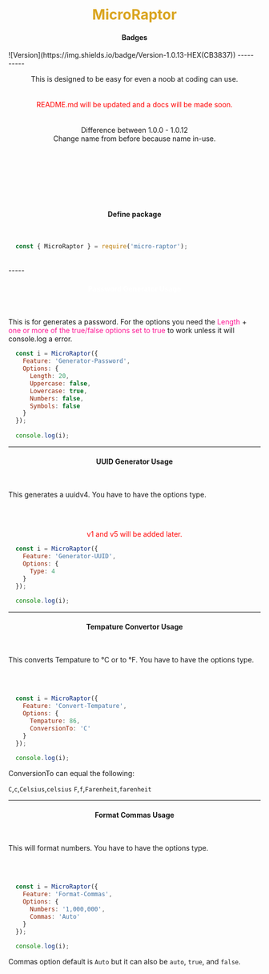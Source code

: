 <h1 style="color: goldenrod; text-align: center;">MicroRaptor</h1>

<h4 style="text-align: center;">Badges</h4>
![Version](https://img.shields.io/badge/Version-1.0.13-HEX(CB3837))
-----
<br>
-----

<p style="text-align: center;">This is designed to be easy for even a noob at coding can use.<br><br><br><a style="color: red;">README.md will be updated and a docs will be made soon.</a><br><br><br>Difference between 1.0.0 - 1.0.12<br>Change name from before because name in-use.</p>

<br><br>
-----
<br>
<h4 style="text-align: center;">Define package</h4>
<br>

```js
  const { MicroRaptor } = require('micro-raptor');
```

<br>
-----
<h4 style="color: white; text-align: center;">Password Generator Usage</h4>
<br>
<p>This is for generates a password. For the options you need the <a style="color: #FF1493;">Length</a> + <a style="color: #FF1493;">one or more of the true/false options set to true</a> to work unless it will console.log a error.</p>

```js
  const i = MicroRaptor({
    Feature: 'Generator-Password',
    Options: {
      Length: 20,
      Uppercase: false,
      Lowercase: true,
      Numbers: false,
      Symbols: false
    }
  });
  
  console.log(i);
```


-----

<h4 style="text-align: center;">UUID Generator Usage</h4>
<br>
<p>This generates a uuidv4. You have to have the options type.</p>
<br><br>
<p style="color: red; text-align: center;">v1 and v5 will be added later.</p>


```js
  const i = MicroRaptor({
    Feature: 'Generator-UUID',
    Options: {
      Type: 4
    }
  });
  
  console.log(i);
```


-----

<h4 style="text-align: center;">Tempature Convertor Usage</h4>
<br>
<p>This converts Tempature to °C or to °F. You have to have the options type.</p>
<br><br>

```js
  const i = MicroRaptor({
    Feature: 'Convert-Tempature',
    Options: {
      Tempature: 86,
      ConversionTo: 'C'
    }
  });
  
  console.log(i);
```

ConversionTo can equal the following:

`C`,`c`,`Celsius`,`celsius`
`F`,`f`,`Farenheit`,`farenheit`

-----

<h4 style="text-align: center;">Format Commas Usage</h4>
<br>
<p>This will format numbers. You have to have the options type.</p>
<br><br>



```js
  const i = MicroRaptor({
    Feature: 'Format-Commas',
    Options: {
      Numbers: '1,000,000',
      Commas: 'Auto'
    }
  });
  
  console.log(i);
```

Commas option default is `Auto` but it can also be `auto`, `true`, and `false`.


